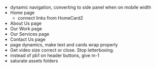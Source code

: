 - dynamic navigation, converting to side panel when on mobile width
- Home page
  - connect links from HomeCard2
- About Us page
- Our Work page
- Our Services page
- Contact Us page
- page dynamics, make text and cards wrap properly
- Get video size correct or close. Stop letterboxing.
- instead of pb1 on header buttons, give m-1
- saturate assets folders